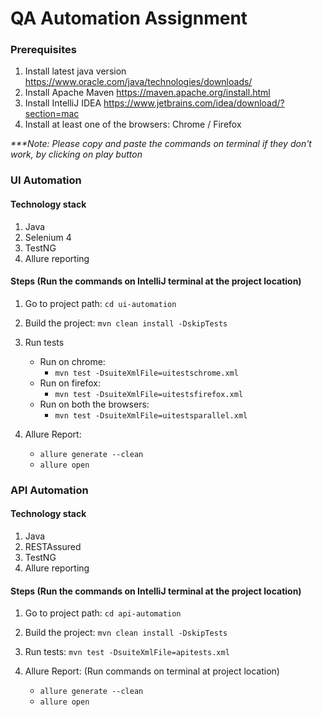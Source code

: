 # QA Automation Assignment

### Prerequisites
1. Install latest java version
   https://www.oracle.com/java/technologies/downloads/
2. Install Apache Maven
   https://maven.apache.org/install.html
3. Install IntelliJ IDEA
   https://www.jetbrains.com/idea/download/?section=mac
4. Install at least one of the browsers: Chrome / Firefox

_***Note: Please copy and paste the commands on terminal if they don't work, by clicking on play button_
### UI Automation

#### Technology stack
1. Java
2. Selenium 4
3. TestNG
4. Allure reporting

#### Steps (Run the commands on IntelliJ terminal at the project location)
1. Go to project path: `cd ui-automation`

2.  Build the project: `mvn clean install -DskipTests`

3. Run tests
   * Run on chrome: 
     * `mvn test -DsuiteXmlFile=uitestschrome.xml`
   * Run on firefox: 
     * `mvn test -DsuiteXmlFile=uitestsfirefox.xml`
   * Run on both the browsers: 
     * `mvn test -DsuiteXmlFile=uitestsparallel.xml`

4. Allure Report:
   * `allure generate --clean`
   * `allure open`

### API Automation 

#### Technology stack
1. Java
2. RESTAssured
3. TestNG
4. Allure reporting

#### Steps (Run the commands on IntelliJ terminal at the project location)
1.  Go to project path: `cd api-automation`

2. Build the project: `mvn clean install -DskipTests`

3. Run tests: `mvn test -DsuiteXmlFile=apitests.xml`

4. Allure Report: (Run commands on terminal at project location)
    * `allure generate --clean`
    * `allure open`